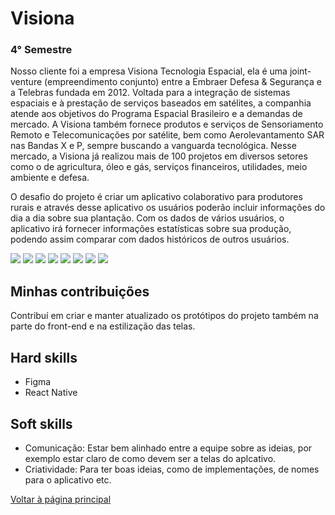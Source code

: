 # Visiona 
### 4° Semestre
Nosso cliente foi a empresa Visiona Tecnologia Espacial, ela é uma joint-venture (empreendimento conjunto) entre a Embraer Defesa & Segurança e a Telebras fundada em 2012. Voltada para a integração de sistemas espaciais e à prestação de serviços baseados em satélites, a companhia atende aos objetivos do Programa Espacial Brasileiro e a demandas de mercado. A Visiona também fornece produtos e serviços de Sensoriamento Remoto e Telecomunicações por satélite, bem como Aerolevantamento SAR nas Bandas X e P, sempre buscando a vanguarda tecnológica. Nesse mercado, a Visiona já realizou mais de 100 projetos em diversos setores como o de agricultura, óleo e gás, serviços financeiros, utilidades, meio ambiente e defesa.

O desafio do projeto é criar um aplicativo colaborativo para produtores rurais e através desse aplicativo os usuários poderão incluir informações do dia a dia sobre sua plantação. Com os dados de vários usuários, o aplicativo irá fornecer informações estatísticas sobre sua produção, podendo assim comparar com dados históricos de outros usuários.

![ ](https://github.com/AnaPaulaSOliveira/Portifolio--TG/blob/main/images/create-property.gif)
![ ](https://github.com/AnaPaulaSOliveira/Portifolio--TG/blob/main/images/LoginScreen.gif)
![ ](https://github.com/AnaPaulaSOliveira/Portifolio--TG/blob/main/images/QuotationsScreen.gif)
![ ](https://github.com/AnaPaulaSOliveira/Portifolio--TG/blob/main/images/SigninScreen.gif)
![ ](https://github.com/AnaPaulaSOliveira/Portifolio--TG/blob/main/images/amostras.gif)
![ ](https://github.com/AnaPaulaSOliveira/Portifolio--TG/blob/main/images/expectativa-producao.gif)
![ ](https://github.com/AnaPaulaSOliveira/Portifolio--TG/blob/main/images/facebook-login.gif)
![ ](https://github.com/AnaPaulaSOliveira/Portifolio--TG/blob/main/images/google-login.gif)

## Minhas contribuições
Contribuí em criar e manter atualizado os protótipos do projeto também na parte do front-end e na estilização das telas.

## Hard skills
- Figma
- React Native

## Soft skills
- Comunicação: Estar bem alinhado entre a equipe sobre as ideias, por exemplo estar claro de como devem ser a telas do aplcativo.
- Criatividade: Para ter boas ideias, como de implementações, de nomes para o aplicativo etc.


[Voltar à página principal](https://github.com/AnaPaulaSOliveira/Portifolio--TG/blob/main/README.md)
